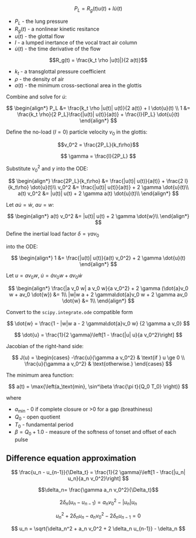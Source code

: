 $$P_L = R_g(t) u(t) + I \dot{u}(t)$$

- $P_L$ - the lung pressure
- $R_g(t)$ - a nonlinear kinetic resitance
- $u(t)$ - the glottal flow
- $I$ - a lumped inertance of the vocal tract air column
- $\dot{u}(t)$ - the time derivative of the flow

$$R_g(t) = \frac{k_t \rho |u(t)|}{2 a(t)}$$

- $k_t$ - a transglottal pressure coefficient
- $\rho$ - the density of air
- $a(t)$ - the minimum cross-sectional area in the glottis

Combine and solve for $\dot{u}$:

$$
\begin{align*}
P_L &= \frac{k_t \rho |u(t)| u(t)}{2 a(t)} + I \dot{u}(t) \\
1 &= \frac{k_t \rho}{2 P_L}\frac{|u(t)| u(t)}{a(t)} + \frac{I}{P_L} \dot{u}(t)
\end{align*}
$$

Define the no-load ($I=0$) particle velocity $v_0$ in the glottis:

$$v_0^2 = \frac{2P_L}{k_t\rho}$$

$$
\gamma = \frac{I}{2P_L}
$$

Substitute $v_0^2$ and $\gamma$ into the ODE:

$$
\begin{align*}
\frac{2P_L}{k_t\rho} &= \frac{|u(t)| u(t)}{a(t)} + \frac{2 I}{k_t\rho} \dot{u}(t)\\
v_0^2 &= \frac{|u(t)| u(t)}{a(t)} + 2 \gamma \dot{u}(t)\\
a(t) v_0^2 &= |u(t)| u(t) + 2 \gamma a(t) \dot{u}(t)\\
\end{align*}
$$

Let $a \dot{u} = \dot{w}$, $a u = w$:

$$
\begin{align*}
a(t) v_0^2 &= |u(t)| u(t) + 2 \gamma \dot{w}\\
\end{align*}
$$

Define the inertial load factor $\delta = \gamma a v_0$

into the ODE:

$$
\begin{align*}
1 &= \frac{|u(t)| u(t)}{a(t) v_0^2} + 2 \gamma \dot{u}(t)
\end{align*}
$$

Let $u = av_0 w$, $\dot{u} = \dot{a}v_0 w + av_0 \dot{w}$

$$
\begin{align*}
\frac{|a v_0 w| a v_0 w}{a v_0^2} + 2 \gamma (\dot{a}v_0 w + av_0 \dot{w}) &= 1\\
|w|w a   + 2 \gamma\dot{a}v_0 w   + 2 \gamma av_0 \dot{w} &= 1\\
\end{align*}
$$

Convert to the `scipy.integrate.ode` compatible form

$$
 \dot{w} = \frac{1 - |w|w a  - 2 \gamma\dot{a}v_0 w} {2 \gamma a v_0}
$$

$$
\dot{u} = \frac{1}{2 \gamma}\left[1 - \frac{|u| u}{a v_0^2}\right]
$$

Jacobian of the right-hand side:

$$
J(u) = \begin{cases}
    -\frac{u}{\gamma a v_0^2} & \text{if } u \ge 0 \\
    \frac{u}{\gamma a v_0^2} & \text{otherwise.}
\end{cases}
$$

The minimum area function:

$$
a(t) = \max{\left(a_\text{min}, \sin^\beta \frac{\pi t}{Q_0 T_0} \right)}
$$

where

- $a_\text{min}$ - 0 if complete closure or >0 for a gap (breathiness)
- $Q_0$ - open quotient
- $T_0$ - fundamental period
- $\beta = Q_0 + 1.0$ - measure of the softness of tonset and offset of each pulse

## Difference equation approximation

$$
\frac{u_n - u_{n-1}}{\Delta_t} = \frac{1}{2 \gamma}\left[1 - \frac{|u_n| u_n}{a_n v_0^2}\right]
$$

$$\delta_n= \frac{\gamma a_n v_0^2}{\Delta_t}$$

$$
2 \delta_n (u_n - u_{n-1}) = a_n v_0^2 - |u_n| u_n
$$

$$
u_n^2 + 2 \delta_n u_n - a_n v_0^2 - 2 \delta_n u_{n-1} =  0
$$

$$
u_n = \sqrt{\delta_n^2 + a_n v_0^2 + 2 \delta_n u_{n-1}} - \delta_n
$$
